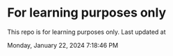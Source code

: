 # For learning purposes only
This repo is for learning purposes only.
Last updated at

Monday, January 22, 2024 7:18:46 PM

